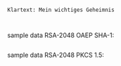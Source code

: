 ```plaintext

```

```plaintext
Klartext: Mein wichtiges Geheimnis

```

```plaintext

```

```plaintext

```

sample data RSA-2048 OAEP SHA-1:
```plaintext

```

sample data RSA-2048 PKCS 1.5:
```plaintext

```


